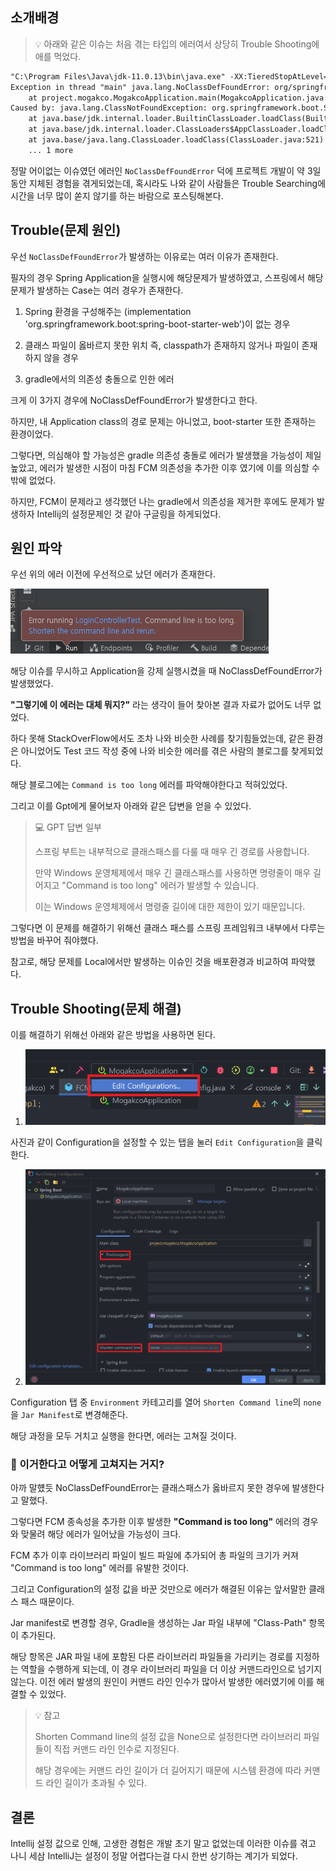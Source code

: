 ## 소개배경

> 💡 아래와 같은 이슈는 처음 겪는 타입의 에러여서 상당히 Trouble Shooting에 애를 먹었다.

```markdown
"C:\Program Files\Java\jdk-11.0.13\bin\java.exe" -XX:TieredStopAtLevel=1 -noverify -Dspring.output.ansi.enabled=always "-javaagent:C:\Program Files\JetBrains\IntelliJ IDEA 2021.2\lib\idea_rt.jar=60224:C:\Program Files\JetBrains\IntelliJ IDEA 2021.2\bin" -Dcom.sun.management.jmxremote -Dspring.jmx.enabled=true -Dspring.liveBeansView.mbeanDomain -Dspring.application.admin.enabled=true -Dfile.encoding=UTF-8 @C:\Users\이성호\AppData\Local\Temp\idea_arg_file298156041 project.mogakco.MogakcoApplication
Exception in thread "main" java.lang.NoClassDefFoundError: org/springframework/boot/SpringApplication
	at project.mogakco.MogakcoApplication.main(MogakcoApplication.java:19)
Caused by: java.lang.ClassNotFoundException: org.springframework.boot.SpringApplication
	at java.base/jdk.internal.loader.BuiltinClassLoader.loadClass(BuiltinClassLoader.java:581)
	at java.base/jdk.internal.loader.ClassLoaders$AppClassLoader.loadClass(ClassLoaders.java:178)
	at java.base/java.lang.ClassLoader.loadClass(ClassLoader.java:521)
	... 1 more
```

정말 어이없는 이슈였던 에러인 `NoClassDefFoundError` 덕에 프로젝트 개발이 약 3일 동안 지체된 경험을 겪게되었는데, 
혹시라도 나와 같이 사람들은 Trouble Searching에 시간을 너무 많이 쏟지 않기를 하는 바람으로 포스팅해본다.

## Trouble(문제 원인)
우선 `NoClassDefFoundError`가 발생하는 이유로는 여러 이유가 존재한다.

필자의 경우 Spring Application을 실행시에 해당문제가 발생하였고, 스프링에서 해당 문제가 발생하는 Case는 여러 경우가 존재한다.

1. Spring 환경을 구성해주는 (implementation 'org.springframework.boot:spring-boot-starter-web')이 없는 경우

2. 클래스 파일이 옳바르지 못한 위치 즉, classpath가 존재하지 않거나 파일이 존재하지 않을 경우

3. gradle에서의 의존성 충돌으로 인한 에러

크게 이 3가지 경우에 NoClassDefFoundError가 발생한다고 한다.

하지만, 내 Application class의 경로 문제는 아니었고, boot-starter 또한 존재하는 환경이었다.

그렇다면, 의심해야 할 가능성은 gradle 의존성 충돌로 에러가 발생했을 가능성이 제일 높았고, 에러가 발생한 시점이 마침 FCM 의존성을 추가한 이후 였기에 
이를 의심할 수 밖에 없었다.

하지만, FCM이 문제라고 생각했던 나는 gradle에서 의존성을 제거한 후에도 문제가 발생하자 Intellij의 설정문제인 것 같아 구글링을 하게되었다.

## 원인 파악
우선 위의 에러 이전에 우선적으로 났던 에러가 존재한다.

![NCDF](/TIL-img/NoClassDefFoundError.png)

해당 이슈를 무시하고 Application을 강제 실행시켰을 때 NoClassDefFoundError가 발생했었다.

**"그렇기에 이 에러는 대체 뭐지?"** 라는 생각이 들어 찾아본 결과 자료가 없어도 너무 없었다.

하다 못해 StackOverFlow에서도 조차 나와 비슷한 사례를 찾기힘들었는데, 같은 환경은 아니었어도 Test 코드 작성 중에 나와 비슷한 에러를 겪은 사람의 블로그를 찾게되었다.

해당 블로그에는 `Command is too long` 에러를 파악해야한다고 적혀있었다.

그리고 이를 Gpt에게 물어보자 아래와 같은 답변을 얻을 수 있었다.

> 💻 GPT 답변 일부 
> 
> 스프링 부트는 내부적으로 클래스패스를 다룰 때 매우 긴 경로를 사용합니다.
> 
> 만약 Windows 운영체제에서 매우 긴 클래스패스를 사용하면 명령줄이 매우 길어지고 "Command is too long" 에러가 발생할 수 있습니다. 
> 
> 이는 Windows 운영체제에서 명령줄 길이에 대한 제한이 있기 때문입니다.

그렇다면 이 문제를 해결하기 위해선 클래스 패스를 스프링 프레임워크 내부에서 다루는 방법을 바꾸어 줘야했다.

참고로, 해당 문제를 Local에서만 발생하는 이슈인 것을 배포환경과 비교하여 파악했다.

## Trouble Shooting(문제 해결)
이를 해결하기 위해선 아래와 같은 방법을 사용하면 된다.

1. ![img.png](../TIL-img/NDFE2.png)

사진과 같이 Configuration을 설정할 수 있는 탭을 눌러 `Edit Configuration`을 클릭한다.

2. ![img.png](../TIL-img/NDFE3.png)

Configuration 탭 중 `Environment` 카테고리를 열어 `Shorten Command line`의 `none`을 `Jar Manifest`로 변경해준다.

해당 과정을 모두 거치고 실행을 한다면, 에러는 고쳐질 것이다.


### 🤔 이거한다고 어떻게 고쳐지는 거지?

아까 말헀듯 NoClassDefFoundError는 클래스패스가 옳바르지 못한 경우에 발생한다고 말했다.

그렇다면 FCM 종속성을 추가한 이후 발생한 **"Command is too long"** 에러의 경우와 맞물려 해당 에러가 일어났을 가능성이 크다.

FCM 추가 이후 라이브러리 파일이 빌드 파일에 추가되어 총 파일의 크기가 커져 "Command is too long" 에러를 유발한 것이다.

그리고 Configuration의 설정 값을 바꾼 것만으로 에러가 해결된 이유는 앞서말한 클래스 패스 때문이다.

Jar manifest로 변경할 경우, Gradle을 생성하는 Jar 파일 내부에 "Class-Path" 항목이 추가된다.

해당 항목은 JAR 파일 내에 포함된 다른 라이브러리 파일들을 가리키는 경로를 지정하는 역할을 수행하게 되는데, 이 경우 라이브러리 파일을 더 이상 커맨드라인으로 넘기지 않는다.
이전 에러 발생의 원인이 커맨드 라인 인수가 많아서 발생한 에러였기에 이를 해결할 수 있었다.

> 💡 참고
> 
> Shorten Command line의 설정 값을 None으로 설정한다면 라이브러리 파일들이 직접 커맨드 라인 인수로 지정된다.
> 
> 해당 경우에는 커맨드 라인 길이가 더 길어지기 때문에 시스템 환경에 따라 커맨드 라인 길이가 초과될 수 있다.

## 결론
Intellij 설정 값으로 인해, 고생한 경험은 개발 초기 말고 없었는데 이러한 이슈를 겪고 나니 세삼 IntelliJ는 설정이 정말 어렵다는걸 다시 한번 상기하는 계기가 되었다.